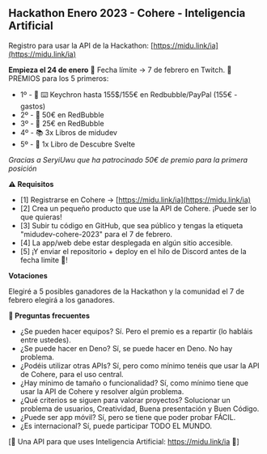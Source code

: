 ## Hackathon Enero 2023 - Cohere - Inteligencia Artificial

Registro para usar la API de la Hackathon:
[https://midu.link/ia](https://midu.link/ia)

**Empieza el 24 de enero**
📅 Fecha límite -> 7 de febrero en Twitch.
🎁 PREMIOS para los 5 primeros:

* 1º - 🥇 ⌨️ Keychron hasta 155$/155€ en Redbubble/PayPal (155€ - gastos)
* 2º - 🥈 50€ en RedBubble
* 3º - 🥉 25€ en RedBubble
* 4º - 📚 3x Libros de midudev
* 5º - 📘 1x Libro de Descubre Svelte

_Gracias a SeryiUwu que ha patrocinado 50€ de premio para la primera posición_

**⚠️ Requisitos**
* [1] Registrarse en Cohere -> [https://midu.link/ia](https://midu.link/ia)
* [2] Crea un pequeño producto que use la API de Cohere. ¡Puede ser lo que quieras!
* [3] Subir tu código en GitHub, que sea público y tengas la etiqueta "midudev-cohere-2023" para el 7 de febrero.
* [4] La app/web debe estar desplegada en algún sitio accesible.
* [5] ¡Y enviar el repositorio + deploy en el hilo de Discord antes de la fecha limite 📅!

**Votaciones**

Elegiré a 5 posibles ganadores de la Hackathon y la comunidad el 7 de febrero elegirá a los ganadores.

**💬 Preguntas frecuentes**

- ¿Se pueden hacer equipos? Sí. Pero el premio es a repartir (lo habláis entre ustedes).
- ¿Se puede hacer en Deno? Sí, se puede hacer en Deno. No hay problema.
- ¿Podéis utilizar otras APIs? Sí, pero como mínimo tenéis que usar la API de Cohere, para el uso central.
- ¿Hay mínimo de tamaño o funcionalidad? Sí, como mínimo tiene que usar la API de Cohere y resolver algún problema.
- ¿Qué criterios se siguen para valorar proyectos? Solucionar un problema de usuarios, Creatividad, Buena presentación y Buen Código.
- ¿Puede ser app móvil? Sí, pero se tiene que poder probar FÁCIL.
- ¿Es internacional? Sí, puede participar TODO EL MUNDO.

[🦑 Una API para que uses Inteligencia Artificial: https://midu.link/ia 🦑]
